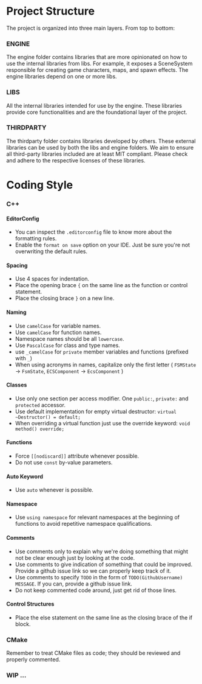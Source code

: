 # Project Structure
The project is organized into three main layers.
From top to bottom:
### **ENGINE**
The engine folder contains libraries that are more opinionated on how to use the internal libraries from libs. For example, it exposes a SceneSystem responsible for creating game characters, maps, and spawn effects. The engine libraries depend on one or more libs.
### **LIBS**
All the internal libraries intended for use by the engine. These libraries provide core functionalities and are the foundational layer of the project.
### **THIRDPARTY**
The thirdparty folder contains libraries developed by others. These external libraries can be used by both the libs and engine folders. We aim to ensure all third-party libraries included are at least MIT compliant. Please check and adhere to the respective licenses of these libraries.

# Coding Style

### C++
#### EditorConfig
- You can inspect the `.editorconfig` file to know more about the formatting rules.
- Enable the `format on save` option on your IDE. Just be sure you're not overwriting the default rules.
#### Spacing
- Use 4 spaces for indentation.
- Place the opening brace `{` on the same line as the function or control statement.
- Place the closing brace `}` on a new line.
#### Naming
- Use `camelCase` for variable names.
- Use `camelCase` for function names.
- Namespace names should be all `lowercase`.
- Use `PascalCase` for class and type names.
- use `_camelCase` for `private` member variables and functions (prefixed with `_`)
- When using acronyms in names, capitalize only the first letter ( `FSMState` -> `FsmState`, `ECSComponent` -> `EcsComponent` )
#### Classes
- Use only one section per access modifier. One `public:`, `private:` and `protected` accessor.
- Use default implementation for empty virtual destructor: `virtual ~Destructor() = default;`
- When overriding a virtual function just use the override keyword: `void method() override;`
#### Functions
- Force `[[nodiscard]]` attribute whenever possible.
- Do not use `const` by-value parameters.
#### Auto Keyword
- Use `auto` whenever is possible.
#### Namespace
- Use `using namespace` for relevant namespaces at the beginning of functions to avoid repetitive namespace qualifications.
#### Comments
- Use comments only to explain why we're doing something that might not be clear enough just by looking at the code.
- Use comments to give indication of something that could be improved. Provide a github issue link so we can properly keep track of it.
- Use comments to specify `TODO` in the form of `TODO(GithubUsername) MESSAGE`. If you can, provide a github issue link.
- Do not keep commented code around, just get rid of those lines.
#### Control Structures
- Place the else statement on the same line as the closing brace of the if block.
### CMake
Remember to treat CMake files as code; they should be reviewed and properly commented.


### WIP ...